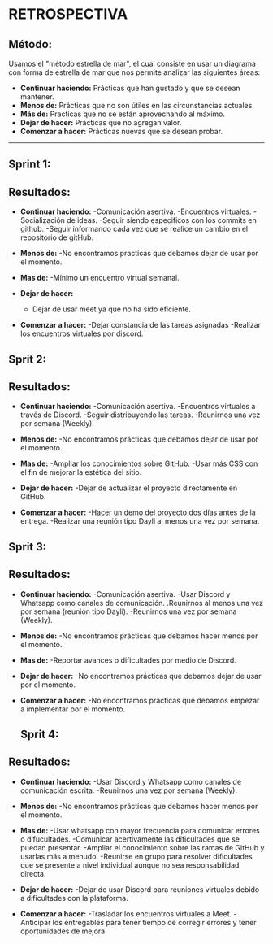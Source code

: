 # **RETROSPECTIVA**

## Método:

Usamos el "método estrella de mar", el cual consiste en usar un diagrama con forma de estrella de mar que nos permite analizar las siguientes áreas:

- **Continuar haciendo:** Prácticas que han gustado y que se desean mantener.
- **Menos de:** Prácticas que no son útiles en las circunstancias actuales.
- **Más de:** Practicas que no se están aprovechando al máximo.
- **Dejar de hacer:** Prácticas que no agregan valor.
- **Comenzar a hacer:** Prácticas nuevas que se desean probar.

---

## **Sprint 1:**

## **Resultados:**

- **Continuar haciendo:**
	-Comunicación asertiva.
	-Encuentros virtuales.
	-Socialización de ideas.
	-Seguir siendo especificos con los commits en github.
	-Seguir informando cada vez que se realice un cambio en el repositorio de gitHub.

- **Menos de:**
	-No encontramos practicas que debamos dejar de usar por el momento. 

- **Mas de:**
    -Mínimo un encuentro virtual semanal.

- **Dejar de hacer:**
    - Dejar de usar meet ya que no ha sido eficiente.

- **Comenzar a hacer:**
	-Dejar constancia de las tareas asignadas 
	-Realizar los encuentros virtuales por discord.

## **Sprit 2:**

## **Resultados:**

- **Continuar haciendo:**
	-Comunicación asertiva.
	-Encuentros virtuales a través de Discord. 
	-Seguir distribuyendo las tareas.
	-Reunirnos una vez por semana (Weekly).

- **Menos de:**
	-No encontramos prácticas que debamos dejar de usar por el momento. 

- **Mas de:**
    -Ampliar los conocimientos sobre GitHub.
	-Usar más CSS con el fin de mejorar la estética del sitio.

- **Dejar de hacer:**
    -Dejar de actualizar el proyecto directamente en GitHub.

- **Comenzar a hacer:**
	-Hacer un demo del proyecto dos días antes de la entrega.
	-Realizar una reunión tipo Dayli al menos una vez por semana.

## **Sprit 3:**

## **Resultados:**

- **Continuar haciendo:**
	-Comunicación asertiva.
	-Usar Discord y Whatsapp como canales de comunicación.
	.Reunirnos al menos una vez por semana (reunión tipo Dayli).
	-Reunirnos una vez por semana (Weekly).

- **Menos de:**
	-No encontramos prácticas que debamos hacer menos por el momento. 

- **Mas de:**
    -Reportar avances o dificultades por medio de Discord.

- **Dejar de hacer:**
    -No encontramos prácticas que debamos dejar de usar por el momento. 

- **Comenzar a hacer:**
	-No encontramos prácticas que debamos empezar a implementar por el momento. 

	## **Sprit 4:**

## **Resultados:**

- **Continuar haciendo:**
	-Usar Discord y Whatsapp como canales de comunicación escrita.
	-Reunirnos una vez por semana (Weekly).

- **Menos de:**
	-No encontramos prácticas que debamos hacer menos por el momento. 

- **Mas de:**
    -Usar whatsapp con mayor frecuencia para comunicar errores o difucultades.
	-Comunicar acertivamente las dificultades que se puedan presentar.
	-Ampliar el conocimiento sobre las ramas de GitHub y usarlas más a menudo.
	-Reunirse en grupo para resolver dificultades que se presente a nivel individual aunque no sea responsabilidad directa. 

- **Dejar de hacer:**
    -Dejar de usar Discord para reuniones virtuales debido a dificultades con la plataforma. 

- **Comenzar a hacer:**
	-Trasladar los encuentros virtuales a Meet. 
	-Anticipar los entregables para tener tiempo de corregir errores y tener oportunidades de mejora.
